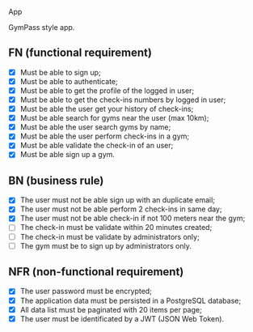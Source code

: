  App

GymPass style app.

## FN (functional requirement)

- [x] Must be able to sign up;
- [x] Must be able to authenticate;
- [x] Must be able to get the profile of the logged in user;
- [x] Must be able to get the check-ins numbers by logged in user;
- [x] Must be able the user get your history of check-ins;
- [x] Must be able search for gyms near the user (max 10km);
- [x] Must be able the user search gyms by name;
- [x] Must be able the user perform check-ins in a gym;
- [x] Must be able validate the check-in of an user;
- [x] Must be able sign up a gym.

## BN (business rule)

- [x] The user must not be able sign up with an duplicate email;
- [x] The user must not be able perform 2 check-ins in same day;
- [x] The user must not be able check-in if not 100 meters near the gym;
- [ ] The check-in must be validate within 20 minutes created;
- [ ] The check-in must be validate by administrators only;
- [ ] The gym must be to sign up by administrators only.

## NFR (non-functional requirement)

- [x] The user password must be encrypted;
- [x] The application data must be persisted in a PostgreSQL database;
- [x] All data list must be paginated with 20 items per page;
- [x] The user must be identificated by a JWT (JSON Web Token).
